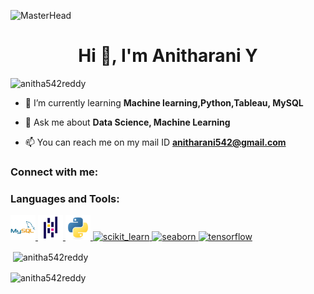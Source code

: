 ![MasterHead](https://wallpaperaccess.com/full/1704555.jpg)
<h1 align="center">Hi 👋, I'm Anitharani Y</h1

<p align="left"> <img src="https://komarev.com/ghpvc/?username=anitha542reddy&label=Profile%20views&color=0e75b6&style=flat" alt="anitha542reddy" /> </p>

- 🌱 I’m currently learning **Machine learning,Python,Tableau, MySQL**

- 💬 Ask me about **Data Science, Machine Learning**

- 📫 You can reach me on my mail ID **anitharani542@gmail.com**

<h3 align="left">Connect with me:</h3>
<p align="left">
</p>

<h3 align="left">Languages and Tools:</h3>
<p align="left"> <a href="https://www.mysql.com/" target="_blank" rel="noreferrer"> <img src="https://raw.githubusercontent.com/devicons/devicon/master/icons/mysql/mysql-original-wordmark.svg" alt="mysql" width="40" height="40"/> </a> <a href="https://pandas.pydata.org/" target="_blank" rel="noreferrer"> <img src="https://raw.githubusercontent.com/devicons/devicon/2ae2a900d2f041da66e950e4d48052658d850630/icons/pandas/pandas-original.svg" alt="pandas" width="40" height="40"/> </a> <a href="https://www.python.org" target="_blank" rel="noreferrer"> <img src="https://raw.githubusercontent.com/devicons/devicon/master/icons/python/python-original.svg" alt="python" width="40" height="40"/> </a> <a href="https://scikit-learn.org/" target="_blank" rel="noreferrer"> <img src="https://upload.wikimedia.org/wikipedia/commons/0/05/Scikit_learn_logo_small.svg" alt="scikit_learn" width="40" height="40"/> </a> <a href="https://seaborn.pydata.org/" target="_blank" rel="noreferrer"> <img src="https://seaborn.pydata.org/_images/logo-mark-lightbg.svg" alt="seaborn" width="40" height="40"/> </a> <a href="https://www.tensorflow.org" target="_blank" rel="noreferrer"> <img src="https://www.vectorlogo.zone/logos/tensorflow/tensorflow-icon.svg" alt="tensorflow" width="40" height="40"/> </a> </p>

<p>&nbsp;<img align="center" src="https://github-readme-stats.vercel.app/api?username=anitha542reddy&show_icons=true&locale=en" alt="anitha542reddy" /></p>

<p><img align="center" src="https://github-readme-streak-stats.herokuapp.com/?user=anitha542reddy&" alt="anitha542reddy" /></p>
